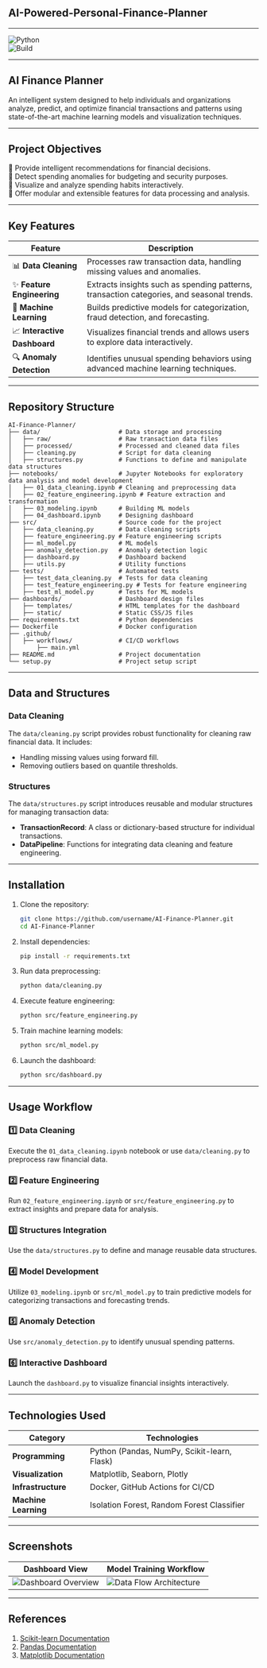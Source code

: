 ## AI-Powered-Personal-Finance-Planner

---

![Python](https://img.shields.io/badge/Python-3.9-blue.svg)  
![Build](https://img.shields.io/github/actions/workflow/status/username/repo-name/ci-cd.yml?branch=main)

---

## **AI Finance Planner**

An intelligent system designed to help individuals and organizations analyze, predict, and optimize financial transactions and patterns using state-of-the-art machine learning models and visualization techniques.

---

## **Project Objectives**

🔹 Provide intelligent recommendations for financial decisions.  
🔹 Detect spending anomalies for budgeting and security purposes.  
🔹 Visualize and analyze spending habits interactively.  
🔹 Offer modular and extensible features for data processing and analysis.  

---

## **Key Features**

| Feature                     | Description                                                                                     |
|-----------------------------|-------------------------------------------------------------------------------------------------|
| 📊 **Data Cleaning**         | Processes raw transaction data, handling missing values and anomalies.                         |
| ✨ **Feature Engineering**   | Extracts insights such as spending patterns, transaction categories, and seasonal trends.       |
| 🤖 **Machine Learning**      | Builds predictive models for categorization, fraud detection, and forecasting.                 |
| 📈 **Interactive Dashboard** | Visualizes financial trends and allows users to explore data interactively.                   |
| 🔍 **Anomaly Detection**     | Identifies unusual spending behaviors using advanced machine learning techniques.              |

---

## **Repository Structure**

```plaintext
AI-Finance-Planner/
├── data/                      # Data storage and processing
│   ├── raw/                   # Raw transaction data files
│   ├── processed/             # Processed and cleaned data files
│   ├── cleaning.py            # Script for data cleaning
│   ├── structures.py          # Functions to define and manipulate data structures
├── notebooks/                 # Jupyter Notebooks for exploratory data analysis and model development
│   ├── 01_data_cleaning.ipynb # Cleaning and preprocessing data
│   ├── 02_feature_engineering.ipynb # Feature extraction and transformation
│   ├── 03_modeling.ipynb      # Building ML models
│   ├── 04_dashboard.ipynb     # Designing dashboard
├── src/                       # Source code for the project
│   ├── data_cleaning.py       # Data cleaning scripts
│   ├── feature_engineering.py # Feature engineering scripts
│   ├── ml_model.py            # ML models
│   ├── anomaly_detection.py   # Anomaly detection logic
│   ├── dashboard.py           # Dashboard backend
│   ├── utils.py               # Utility functions
├── tests/                     # Automated tests
│   ├── test_data_cleaning.py  # Tests for data cleaning
│   ├── test_feature_engineering.py # Tests for feature engineering
│   ├── test_ml_model.py       # Tests for ML models
├── dashboards/                # Dashboard design files
│   ├── templates/             # HTML templates for the dashboard
│   ├── static/                # Static CSS/JS files
├── requirements.txt           # Python dependencies
├── Dockerfile                 # Docker configuration
├── .github/                   
│   ├── workflows/             # CI/CD workflows
│       ├── main.yml
├── README.md                  # Project documentation
└── setup.py                   # Project setup script
```

---

## **Data and Structures**

### **Data Cleaning**
The `data/cleaning.py` script provides robust functionality for cleaning raw financial data. It includes:  
- Handling missing values using forward fill.  
- Removing outliers based on quantile thresholds.

### **Structures**
The `data/structures.py` script introduces reusable and modular structures for managing transaction data:  
- **TransactionRecord**: A class or dictionary-based structure for individual transactions.  
- **DataPipeline**: Functions for integrating data cleaning and feature engineering.  

---

## **Installation**

1. Clone the repository:  
   ```bash
   git clone https://github.com/username/AI-Finance-Planner.git
   cd AI-Finance-Planner
   ```

2. Install dependencies:  
   ```bash
   pip install -r requirements.txt
   ```

3. Run data preprocessing:  
   ```bash
   python data/cleaning.py
   ```

4. Execute feature engineering:  
   ```bash
   python src/feature_engineering.py
   ```

5. Train machine learning models:  
   ```bash
   python src/ml_model.py
   ```

6. Launch the dashboard:  
   ```bash
   python src/dashboard.py
   ```

---

## **Usage Workflow**

### 1️⃣ Data Cleaning  
Execute the `01_data_cleaning.ipynb` notebook or use `data/cleaning.py` to preprocess raw financial data.  

### 2️⃣ Feature Engineering  
Run `02_feature_engineering.ipynb` or `src/feature_engineering.py` to extract insights and prepare data for analysis.  

### 3️⃣ Structures Integration  
Use the `data/structures.py` to define and manage reusable data structures.  

### 4️⃣ Model Development  
Utilize `03_modeling.ipynb` or `src/ml_model.py` to train predictive models for categorizing transactions and forecasting trends.  

### 5️⃣ Anomaly Detection  
Use `src/anomaly_detection.py` to identify unusual spending patterns.

### 6️⃣ Interactive Dashboard  
Launch the `dashboard.py` to visualize financial insights interactively.

---

## **Technologies Used**

| Category          | Technologies                                                                                         |
|-------------------|-----------------------------------------------------------------------------------------------------|
| **Programming**   | Python (Pandas, NumPy, Scikit-learn, Flask)                                                         |
| **Visualization** | Matplotlib, Seaborn, Plotly                                                                         |
| **Infrastructure**| Docker, GitHub Actions for CI/CD                                                                    |
| **Machine Learning** | Isolation Forest, Random Forest Classifier                                                       |

---

## **Screenshots**

| Dashboard View                  | Model Training Workflow               |
|---------------------------------|---------------------------------------|
| ![Dashboard Overview](https://github.com/benefoon/AI-Powered-Personal-Finance-Planner/blob/main/screenshots/dashboard_mock.png) | ![Data Flow Architecture]([https://github.com/benefoon/AI-Powered-Personal-Finance-Planner/blob/main/screenshots/architecture_mock.png]) |

---

## **References**

1. [Scikit-learn Documentation](https://scikit-learn.org/stable/)  
2. [Pandas Documentation](https://pandas.pydata.org/docs/)  
3. [Matplotlib Documentation](https://matplotlib.org/stable/index.html)  

